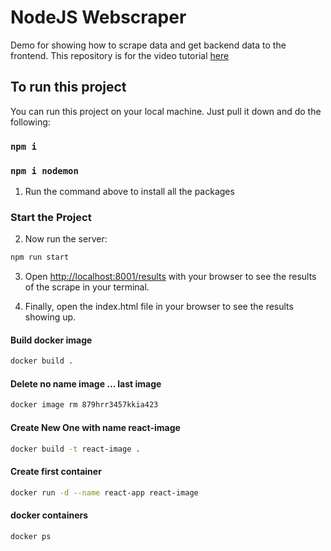 # NodeJS Webscraper
Demo for showing how to scrape data and get backend data to the frontend. This repository is for the video tutorial [here](https://youtu.be/-3lqUHeZs_0)


## To run this project

You can run this project on your local machine. Just pull it down and do the following:

### `npm i`

### `npm i nodemon`


1. Run the command above to install all the packages

### Start the Project

2. Now run the server:

```bash
npm run start
```

3. Open [http://localhost:8001/results](http://localhost:8001/results) with your browser to see the results of the scrape in your terminal.

4. Finally, open the index.html file in your browser to see the results showing up.


#### Build docker image

```bash
docker build .
```

#### Delete no name image ... last image

```bash
docker image rm 879hrr3457kkia423
```

#### Create New One with name react-image

```bash
docker build -t react-image .

```

#### Create first container

```bash
docker run -d --name react-app react-image
```

#### docker containers

```bash
docker ps
```